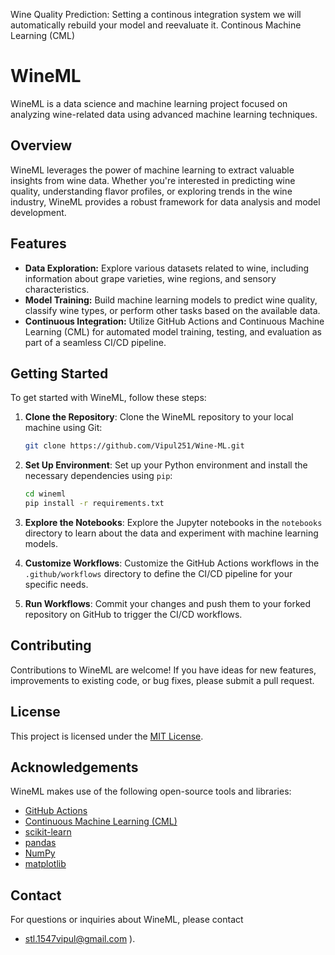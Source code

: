 Wine Quality Prediction:
Setting  a continous integration system we will automatically rebuild your model and reevaluate it.
Continous Machine Learning (CML)
# WineML

WineML is a data science and machine learning project focused on analyzing wine-related data using advanced machine learning techniques.

## Overview

WineML leverages the power of machine learning to extract valuable insights from wine data. Whether you're interested in predicting wine quality, understanding flavor profiles, or exploring trends in the wine industry, WineML provides a robust framework for data analysis and model development.

## Features

- **Data Exploration:** Explore various datasets related to wine, including information about grape varieties, wine regions, and sensory characteristics.
- **Model Training:** Build machine learning models to predict wine quality, classify wine types, or perform other tasks based on the available data.
- **Continuous Integration:** Utilize GitHub Actions and Continuous Machine Learning (CML) for automated model training, testing, and evaluation as part of a seamless CI/CD pipeline.

## Getting Started

To get started with WineML, follow these steps:

1. **Clone the Repository**: Clone the WineML repository to your local machine using Git:

    ```bash
    git clone https://github.com/Vipul251/Wine-ML.git
    ```

2. **Set Up Environment**: Set up your Python environment and install the necessary dependencies using `pip`:

    ```bash
    cd wineml
    pip install -r requirements.txt
    ```

3. **Explore the Notebooks**: Explore the Jupyter notebooks in the `notebooks` directory to learn about the data and experiment with machine learning models.

4. **Customize Workflows**: Customize the GitHub Actions workflows in the `.github/workflows` directory to define the CI/CD pipeline for your specific needs.

5. **Run Workflows**: Commit your changes and push them to your forked repository on GitHub to trigger the CI/CD workflows.

## Contributing

Contributions to WineML are welcome! If you have ideas for new features, improvements to existing code, or bug fixes, please submit a pull request.

## License

This project is licensed under the [MIT License](LICENSE).

## Acknowledgements

WineML makes use of the following open-source tools and libraries:

- [GitHub Actions](https://github.com/features/actions)
- [Continuous Machine Learning (CML)](https://github.com/iterative/cml)
- [scikit-learn](https://scikit-learn.org/)
- [pandas](https://pandas.pydata.org/)
- [NumPy](https://numpy.org/)
- [matplotlib](https://matplotlib.org/)

## Contact

For questions or inquiries about WineML, please contact
- stl.1547vipul@gmail.com ).
